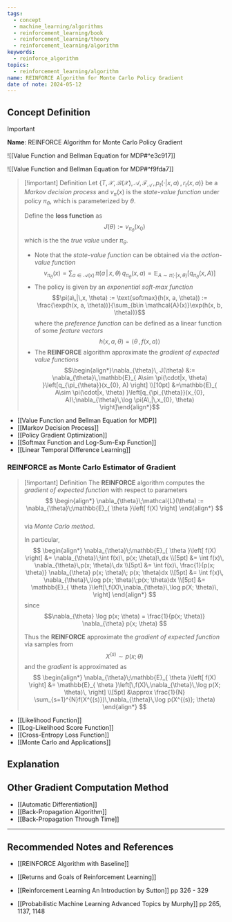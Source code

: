 ```yaml
---
tags:
  - concept
  - machine_learning/algorithms
  - reinforcement_learning/book
  - reinforcement_learning/theory
  - reinforcement_learning/algorithm
keywords:
  - reinforce_algorithm
topics:
  - reinforcement_learning/algorithm
name: REINFORCE Algorithm for Monte Carlo Policy Gradient
date of note: 2024-05-12
---
```


## Concept Definition

>[!important]
>**Name**: REINFORCE Algorithm for Monte Carlo Policy Gradient

![[Value Function and Bellman Equation for MDP#^e3c917]]

![[Value Function and Bellman Equation for MDP#^f9fda7]]

>[!important] Definition
>Let  $\{T, \mathcal{X}, \mathcal{B}(\mathcal{X}), \mathcal{A}, \mathscr{F}_{\mathcal{A}}\,,\, p_{t}(\cdot|x, a)\,,\, r_{t}(x, a)\}$ be a *Markov decision process* and $v_{\pi}(x)$ is the *state-value function* under policy $\pi_{\theta}$, which is parameterized by $\theta$.
>
>Define the **loss function** as $$J(\theta) := v_{\pi_{\theta}}(x_{0})$$ which is the the *true value* under $\pi_{\theta}$.
>- Note that the *state-value function* can be obtained via the *action-value function* $$v_{\pi_{\theta}}(x) = \sum_{a\in \mathcal{A}(x)}\,\pi(a\,|\,x, \theta)\,q_{\pi_{\theta}}(x, a) =  \mathbb{E}_{ A\sim \pi(\cdot|x, \theta) }\left[q_{\pi_{\theta}}(x, A)  \right]$$
>- The policy is given by an *exponential soft-max function* $$\pi(a\,|\,x, \theta) := \text{softmax}(h(x, a, \theta)) := \frac{\exp(h(x, a, \theta))}{\sum_{b\in \mathcal{A}(x)}\exp(h(x, b, \theta))}$$ where the *preference function* can be defined as a linear function of some *feature vectors* $$h(x, a, \theta) = \left\langle  \theta\,,\,f(x, a)    \right\rangle$$
>- The **REINFORCE** algorithm approximate the *gradient of expected value functions* $$\begin{align*}\nabla_{\theta}\, J(\theta) &:= \nabla_{\theta}\,\mathbb{E}_{ A\sim \pi(\cdot|x, \theta) }\left[q_{\pi_{\theta}}(x_{0}, A)  \right] \\[10pt] &=\mathbb{E}_{ A\sim \pi(\cdot|x, \theta) }\left[q_{\pi_{\theta}}(x_{0}, A)\;\nabla_{\theta}\,\log \pi(A\,|\,x_{0}, \theta) \right]\end{align*}$$
>  

- [[Value Function and Bellman Equation for MDP]]
- [[Markov Decision Process]]
- [[Policy Gradient Optimization]]
- [[Softmax Function and Log-Sum-Exp Function]]
- [[Linear Temporal Difference Learning]]

### REINFORCE as Monte Carlo Estimator of Gradient

>[!important] Definition
>The **REINFORCE** algorithm computes the *gradient of expected function* with respect to parameters 
>$$
>\begin{align*}
>\nabla_{\theta}\;\mathcal{L}(\theta) := \nabla_{\theta}\;\mathbb{E}_{ \theta }\left[  f(X) \right]
>\end{align*}
>$$  
>via *Monte Carlo method*. 
>
>In particular, 
>$$
>\begin{align*}
>\nabla_{\theta}\;\mathbb{E}_{ \theta }\left[  f(X) \right] &= \nabla_{\theta}\;\int f(x)\, p(x; \theta)\,dx \\[5pt]
>&= \int f(x)\, \nabla_{\theta}\,p(x; \theta)\,dx \\[5pt]
>&= \int f(x)\, \frac{1}{p(x; \theta)} \nabla_{\theta} p(x; \theta)\; p(x; \theta)dx \\[5pt]
>&= \int f(x)\, \nabla_{\theta}\,\log p(x; \theta)\;p(x; \theta)dx \\[5pt]
>&= \mathbb{E}_{ \theta }\left[\,f(X)\,\nabla_{\theta}\,\log p(X; \theta)\, \right]
>\end{align*}
>$$
>since $$\nabla_{\theta} \log p(x; \theta) = \frac{1}{p(x; \theta)} \nabla_{\theta} p(x; \theta) $$
>
>Thus the **REINFORCE** approximate the *gradient of expected function* via samples from $$X^{(s)} \sim p(x;\theta)$$ and the *gradient* is approximated as
>$$
>\begin{align*}
>\nabla_{\theta}\;\mathbb{E}_{ \theta }\left[  f(X) \right] &=  \mathbb{E}_{ \theta }\left[\,f(X)\,\nabla_{\theta}\,\log p(X; \theta)\, \right] \\[5pt]
>&\approx \frac{1}{N} \sum_{s=1}^{N}f(X^{(s)})\,\nabla_{\theta}\,\log p(X^{(s)}; \theta)
>\end{align*}
>$$

- [[Likelihood Function]]
- [[Log-Likelihood Score Function]]
- [[Cross-Entropy Loss Function]]
- [[Monte Carlo and Applications]]

## Explanation



## Other Gradient Computation Method

- [[Automatic Differentiation]]
- [[Back-Propagation Algorithm]]
- [[Back-Propagation Through Time]]




-----------
##  Recommended Notes and References


- [[REINFORCE Algorithm with Baseline]]
- [[Returns and Goals of Reinforcement Learning]]


- [[Reinforcement Learning An Introduction by Sutton]] pp 326 - 329
- [[Probabilistic Machine Learning Advanced Topics by Murphy]] pp 265, 1137, 1148
